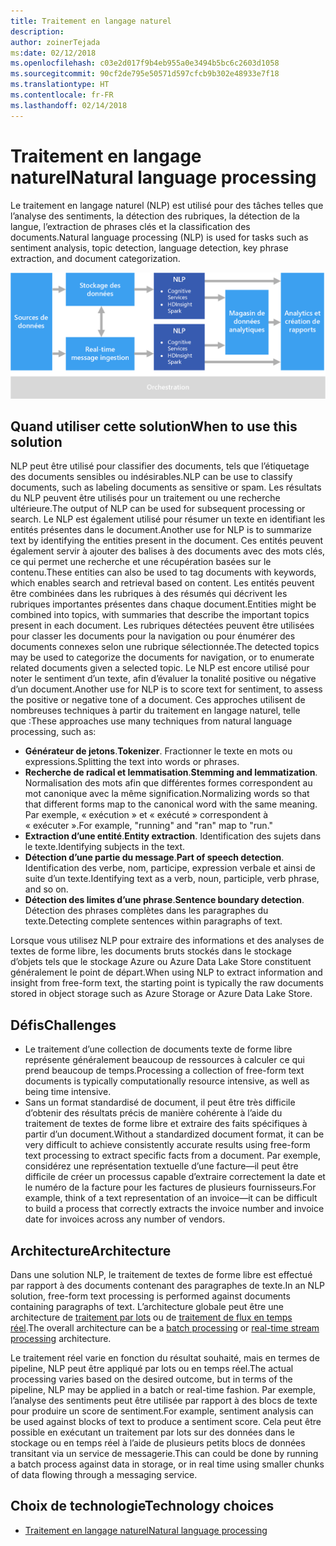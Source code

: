 ```yaml
---
title: Traitement en langage naturel
description: 
author: zoinerTejada
ms:date: 02/12/2018
ms.openlocfilehash: c03e2d017f9b4eb955a0e3494b5bc6c2603d1058
ms.sourcegitcommit: 90cf2de795e50571d597cfcb9b302e48933e7f18
ms.translationtype: HT
ms.contentlocale: fr-FR
ms.lasthandoff: 02/14/2018
---
```

# <a name="natural-language-processing"></a><span data-ttu-id="a5a2d-102">Traitement en langage naturel</span><span class="sxs-lookup"><span data-stu-id="a5a2d-102">Natural language processing</span></span>

<span data-ttu-id="a5a2d-103">Le traitement en langage naturel (NLP) est utilisé pour des tâches telles que l’analyse des sentiments, la détection des rubriques, la détection de la langue, l’extraction de phrases clés et la classification des documents.</span><span class="sxs-lookup"><span data-stu-id="a5a2d-103">Natural language processing (NLP) is used for tasks such as sentiment analysis, topic detection, language detection, key phrase extraction, and document categorization.</span></span>

![](./images/nlp-pipeline.png)

## <a name="when-to-use-this-solution"></a><span data-ttu-id="a5a2d-104">Quand utiliser cette solution</span><span class="sxs-lookup"><span data-stu-id="a5a2d-104">When to use this solution</span></span>

<span data-ttu-id="a5a2d-105">NLP peut être utilisé pour classifier des documents, tels que l’étiquetage des documents sensibles ou indésirables.</span><span class="sxs-lookup"><span data-stu-id="a5a2d-105">NLP can be use to classify documents, such as labeling documents as sensitive or spam.</span></span> <span data-ttu-id="a5a2d-106">Les résultats du NLP peuvent être utilisés pour un traitement ou une recherche ultérieure.</span><span class="sxs-lookup"><span data-stu-id="a5a2d-106">The output of NLP can be used for subsequent processing or search.</span></span> <span data-ttu-id="a5a2d-107">Le NLP est également utilisé pour résumer un texte en identifiant les entités présentes dans le document.</span><span class="sxs-lookup"><span data-stu-id="a5a2d-107">Another use for NLP is to summarize text by identifying the entities present in the document.</span></span> <span data-ttu-id="a5a2d-108">Ces entités peuvent également servir à ajouter des balises à des documents avec des mots clés, ce qui permet une recherche et une récupération basées sur le contenu.</span><span class="sxs-lookup"><span data-stu-id="a5a2d-108">These entities can also be used to tag documents with keywords, which enables search and retrieval based on content.</span></span> <span data-ttu-id="a5a2d-109">Les entités peuvent être combinées dans les rubriques à des résumés qui décrivent les rubriques importantes présentes dans chaque document.</span><span class="sxs-lookup"><span data-stu-id="a5a2d-109">Entities might be combined into topics, with summaries that describe the important topics present in each document.</span></span> <span data-ttu-id="a5a2d-110">Les rubriques détectées peuvent être utilisées pour classer les documents pour la navigation ou pour énumérer des documents connexes selon une rubrique sélectionnée.</span><span class="sxs-lookup"><span data-stu-id="a5a2d-110">The detected topics may be used to categorize the documents for navigation, or to enumerate related documents given a selected topic.</span></span> <span data-ttu-id="a5a2d-111">Le NLP est encore utilisé pour noter le sentiment d’un texte, afin d’évaluer la tonalité positive ou négative d’un document.</span><span class="sxs-lookup"><span data-stu-id="a5a2d-111">Another use for NLP is to score text for sentiment, to assess the positive or negative tone of a document.</span></span> <span data-ttu-id="a5a2d-112">Ces approches utilisent de nombreuses techniques à partir du traitement en langage naturel, telle que :</span><span class="sxs-lookup"><span data-stu-id="a5a2d-112">These approaches use many techniques from natural language processing, such as:</span></span> 

- <span data-ttu-id="a5a2d-113">**Générateur de jetons**.</span><span class="sxs-lookup"><span data-stu-id="a5a2d-113">**Tokenizer**.</span></span> <span data-ttu-id="a5a2d-114">Fractionner le texte en mots ou expressions.</span><span class="sxs-lookup"><span data-stu-id="a5a2d-114">Splitting the text into words or phrases.</span></span>
- <span data-ttu-id="a5a2d-115">**Recherche de radical et lemmatisation**.</span><span class="sxs-lookup"><span data-stu-id="a5a2d-115">**Stemming and lemmatization**.</span></span> <span data-ttu-id="a5a2d-116">Normalisation des mots afin que différentes formes correspondent au mot canonique avec la même signification.</span><span class="sxs-lookup"><span data-stu-id="a5a2d-116">Normalizing words so that that different forms map to the canonical word with the same meaning.</span></span> <span data-ttu-id="a5a2d-117">Par exemple, « exécution » et « exécuté » correspondent à « exécuter ».</span><span class="sxs-lookup"><span data-stu-id="a5a2d-117">For example, "running" and "ran" map to "run."</span></span> 
- <span data-ttu-id="a5a2d-118">**Extraction d’une entité**.</span><span class="sxs-lookup"><span data-stu-id="a5a2d-118">**Entity extraction**.</span></span> <span data-ttu-id="a5a2d-119">Identification des sujets dans le texte.</span><span class="sxs-lookup"><span data-stu-id="a5a2d-119">Identifying subjects in the text.</span></span>
- <span data-ttu-id="a5a2d-120">**Détection d’une partie du message**.</span><span class="sxs-lookup"><span data-stu-id="a5a2d-120">**Part of speech detection**.</span></span> <span data-ttu-id="a5a2d-121">Identification des verbe, nom, participe, expression verbale et ainsi de suite d’un texte.</span><span class="sxs-lookup"><span data-stu-id="a5a2d-121">Identifying text as a verb, noun, participle, verb phrase, and so on.</span></span>
- <span data-ttu-id="a5a2d-122">**Détection des limites d’une phrase**.</span><span class="sxs-lookup"><span data-stu-id="a5a2d-122">**Sentence boundary detection**.</span></span> <span data-ttu-id="a5a2d-123">Détection des phrases complètes dans les paragraphes du texte.</span><span class="sxs-lookup"><span data-stu-id="a5a2d-123">Detecting complete sentences within paragraphs of text.</span></span>

<span data-ttu-id="a5a2d-124">Lorsque vous utilisez NLP pour extraire des informations et des analyses de textes de forme libre, les documents bruts stockés dans le stockage d’objets tels que le stockage Azure ou Azure Data Lake Store constituent généralement le point de départ.</span><span class="sxs-lookup"><span data-stu-id="a5a2d-124">When using NLP to extract information and insight from free-form text, the starting point is typically the raw documents stored in object storage such as Azure Storage or Azure Data Lake Store.</span></span> 

## <a name="challenges"></a><span data-ttu-id="a5a2d-125">Défis</span><span class="sxs-lookup"><span data-stu-id="a5a2d-125">Challenges</span></span>

- <span data-ttu-id="a5a2d-126">Le traitement d’une collection de documents texte de forme libre représente généralement beaucoup de ressources à calculer ce qui prend beaucoup de temps.</span><span class="sxs-lookup"><span data-stu-id="a5a2d-126">Processing a collection of free-form text documents is typically computationally resource intensive, as well as being time intensive.</span></span>
- <span data-ttu-id="a5a2d-127">Sans un format standardisé de document, il peut être très difficile d’obtenir des résultats précis de manière cohérente à l’aide du traitement de textes de forme libre et extraire des faits spécifiques à partir d’un document.</span><span class="sxs-lookup"><span data-stu-id="a5a2d-127">Without a standardized document format, it can be very difficult to achieve consistently accurate results using free-form text processing to extract specific facts from a document.</span></span> <span data-ttu-id="a5a2d-128">Par exemple, considérez une représentation textuelle d’une facture&mdash;il peut être difficile de créer un processus capable d’extraire correctement la date et le numéro de la facture pour les factures de plusieurs fournisseurs.</span><span class="sxs-lookup"><span data-stu-id="a5a2d-128">For example, think of a text representation of an invoice&mdash;it can be difficult to build a process that correctly extracts the invoice number and invoice date for invoices across any number of vendors.</span></span>

## <a name="architecture"></a><span data-ttu-id="a5a2d-129">Architecture</span><span class="sxs-lookup"><span data-stu-id="a5a2d-129">Architecture</span></span>

<span data-ttu-id="a5a2d-130">Dans une solution NLP, le traitement de textes de forme libre est effectué par rapport à des documents contenant des paragraphes de texte.</span><span class="sxs-lookup"><span data-stu-id="a5a2d-130">In an NLP solution, free-form text processing is performed against documents containing paragraphs of text.</span></span> <span data-ttu-id="a5a2d-131">L’architecture globale peut être une architecture de [traitement par lots](./batch-processing.md) ou de [traitement de flux en temps réel](./real-time-processing.md).</span><span class="sxs-lookup"><span data-stu-id="a5a2d-131">The overall architecture can be a [batch processing](./batch-processing.md) or [real-time stream processing](./real-time-processing.md) architecture.</span></span>

<span data-ttu-id="a5a2d-132">Le traitement réel varie en fonction du résultat souhaité, mais en termes de pipeline, NLP peut être appliqué par lots ou en temps réel.</span><span class="sxs-lookup"><span data-stu-id="a5a2d-132">The actual processing varies based on the desired outcome, but in terms of the pipeline, NLP may be applied in a batch or real-time fashion.</span></span> <span data-ttu-id="a5a2d-133">Par exemple, l’analyse des sentiments peut être utilisée par rapport à des blocs de texte pour produire un score de sentiment.</span><span class="sxs-lookup"><span data-stu-id="a5a2d-133">For example, sentiment analysis can be used against blocks of text to produce a sentiment score.</span></span> <span data-ttu-id="a5a2d-134">Cela peut être possible en exécutant un traitement par lots sur des données dans le stockage ou en temps réel à l’aide de plusieurs petits blocs de données transitant via un service de messagerie.</span><span class="sxs-lookup"><span data-stu-id="a5a2d-134">This can could be done by running a batch process against data in storage, or in real time using smaller chunks of data flowing through a messaging service.</span></span>

## <a name="technology-choices"></a><span data-ttu-id="a5a2d-135">Choix de technologie</span><span class="sxs-lookup"><span data-stu-id="a5a2d-135">Technology choices</span></span>

- [<span data-ttu-id="a5a2d-136">Traitement en langage naturel</span><span class="sxs-lookup"><span data-stu-id="a5a2d-136">Natural language processing</span></span>](../technology-choices/natural-language-processing.md)